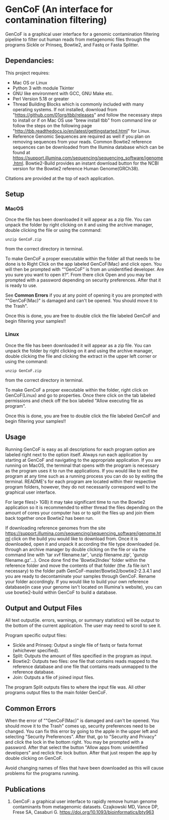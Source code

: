 # GenCoF (An interface for contamination filtering)

GenCoF is a graphical user interface for a genomic contamination filtering pipeline to filter out human reads from metagenomic files through the programs Sickle or Prinseq, Bowtie2, and Fastq or Fasta Splitter.

## Dependancies:
This project requires:
* Mac OS or Linux
* Python 3 with module Tkinter
* GNU like environment with GCC, GNU Make etc.
* Perl Version 5.18 or greater
* Thread Building Blocks which is commonly included with many operating systems. If not installed, download from "https://github.com/01org/tbb/releases" and follow the necessary steps to install or if on Mac OS use "brew install tbb" from command line or follow the steps on the following page "http://tbb.readthedocs.io/en/latest/gettingstarted.html" for Linux.
* Reference Genomic Sequences are required as well if you plan on removing sequences from your reads. Common Bowtie2 reference sequences can be downloaded from the Illumina database which can be found at https://support.illumina.com/sequencing/sequencing_software/igenome.html. Bowtie2-Build provides an instant download button for the NCBI version for the Bowtie2 reference Human Genome(GRCh38).

Citations are provided at the top of each application.

## Setup

### MacOS
Once the file has been downloaded it will appear as a zip file.  You can unpack the folder by right clicking on it and using the archive manager, double clicking the file or using the command:

    unzip GenCoF.zip

from the correct directory in terminal.

To make GenCoF a proper executable within the folder all that needs to be done is to Right Click on the app labeled GenCoF(Mac) and click open. You will then be prompted with ““GenCoF” is from an unidentified developer. Are you sure you want to open it?”.
From there click Open and you may be prompted with a password depending on security preferences.  After that it is ready to use.

See **Common Errors** if you at any point of opening it you are prompted with ""GenCoF(Mac)" is damaged and can't be opened. You should move it to the Trash".

Once this is done, you are free to double click the file labeled GenCoF and begin filtering your samples!!

### Linux
Once the file has been downloaded it will appear as a zip file.  You can unpack the folder by right clicking on it and using the archive manager, double clicking the file and clicking the extract in the upper left corner or using the command:

    unzip GenCoF.zip

from the correct directory in terminal.

To make GenCoF a proper executable within the folder, right click on GenCoF(Linux) and go to properties. Once there click on the tab labeled permissions and check off the box labeled "Allow executing file as program".

Once this is done, you are free to double click the file labeled GenCoF and begin filtering your samples!!


## Usage

Running GenCoF is easy as all descriptions for each program option are labeled right next to the option itself. 
Always run each application by starting at GenCoF and navigating to the appropriate application. If you are running on MacOS, the terminal that opens with the program is necessary as the program uses it to run the applications. If you would like to exit the program at any time such as a running process you can do so by exiting the terminal. README's for each program are located within their respective program folders, however, they do not necessarily correspond well to the graphical user interface.

For large files(> 1GB) it may take significant time to run the Bowtie2 application so it is recommended to either thread the files depending on the amount of cores your computer has or to split the files up and join them back together once Bowtie2 has been run.

If downloading reference genomes from the site https://support.illumina.com/sequencing/sequencing_software/igenome.html click on the build you would like to download from.  Once it is downloaded, open it and unpack it according the file type downloaded (ie. through an archive manager by double clicking on the file or via the command line with 'tar xvf filename.tar', 'unzip filename.zip', 'gunzip filename.gz'...). Once done find the 'Bowtie2Index' folder within the reference folder and move the contents of that folder (the .fa file isn't necessary) to the folder path GenCoF-master/Bowtie2/bowtie2-2.3.4.1 and you are ready to decontaminate your samples through GenCoF. Rename your folder accordingly. If you would like to build your own reference database(in case your genome isn't located on Illumina's website), you can use bowtie2-build within GenCoF to build a database.

## Output and Output Files

All text output(ie. errors, warnings, or summary statistics) will be output to the bottom of the current application. The user may need to scroll to see it.

Program specific output files:
* Sickle and Prinseq: Output a single file of fastq or fasta format (whichever specified).
* Split: Outputs the amount of files specified in the program as input.
* Bowtie2: Outputs two files: one file that contains reads mapped to the reference database and one file that contains reads unmapped to the reference database.
* Join: Outputs a file of joined input files.

The program Split outputs files to where the input file was. All other programs output files to the main folder GenCoF. 

## Common Errors

When the error of ""GenCoF(Mac)" is damaged and can't be opened. You should move it to the Trash" comes up, security preferences need to be changed. You can fix this error by going to the apple in the upper left and selecting "Security Preferences". After that, go to "Security and Privacy" and click the lock in the bottom right. You may be prompted with a password. After that select the button "Allow apps from: unidentified developers" and reclick the lock button. After that just reopen the app by double clicking on GenCoF.

Avoid changing names of files that have been downloaded as this will cause problems for the programs running.

## Publications
1. GenCoF: a graphical user interface to rapidly remove human genome contaminants from metagenomic datasets. Czajkowski MD, Vance DP, Frese SA, Casaburi G. https://doi.org/10.1093/bioinformatics/bty963
